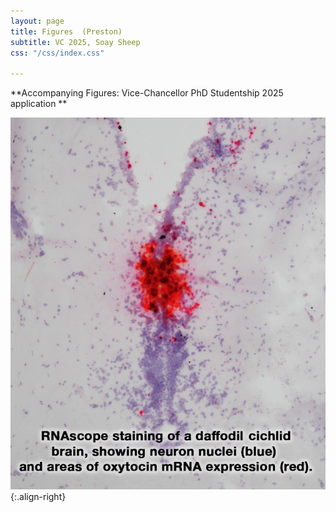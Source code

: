 ```yaml
---
layout: page
title: Figures  (Preston)
subtitle: VC 2025, Soay Sheep
css: "/css/index.css"

---
```



 **Accompanying Figures: Vice-Chancellor PhD Studentship 2025 application **
    
![Figure 1](/img/VC_2025.jpg){:.align-right}    
